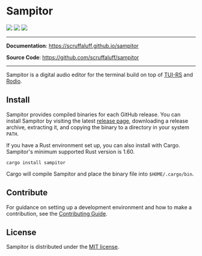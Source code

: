 # Sampitor

![](https://github.com/scruffaluff/sampitor/workflows/build/badge.svg)
![](https://img.shields.io/github/repo-size/scruffaluff/sampitor)
![](https://img.shields.io/github/license/scruffaluff/sampitor)

---

**Documentation**: https://scruffaluff.github.io/sampitor

**Source Code**: https://github.com/scruffaluff/sampitor

---

Sampitor is a digital audio editor for the terminal build on top of
[TUI-RS](https://github.com/fdehau/tui-rs) and
[Rodio](https://github.com/RustAudio/rodio).

## Install

Sampitor provides compiled binaries for each GitHub release. You can install
Sampitor by visiting the latest
[release page](https://github.com/scruffaluff/sampitor/releases/latest),
downloading a release archive, extracting it, and copying the binary to a
directory in your system `PATH`.

If you have a Rust environment set up, you can also install with Cargo.
Sampitor's minimum supported Rust version is 1.60.

```console
cargo install sampitor
```

Cargo will compile Sampitor and place the binary file into `$HOME/.cargo/bin`.

## Contribute

For guidance on setting up a development environment and how to make a
contribution, see the
[Contributing Guide](https://github.com/scruffaluff/sampitor/blob/master/CONTRIBUTING.md).

## License

Sampitor is distributed under the
[MIT license](https://github.com/scruffaluff/sampitor/blob/master/LICENSE.md).
